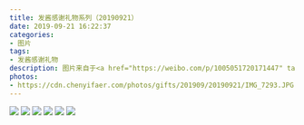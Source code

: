```yaml
---
title: 发酱感谢礼物系列（20190921）
date: 2019-09-21 16:22:37
categories:
- 图片
tags:
- 发酱感谢礼物
description: 图片来自于<a href="https://weibo.com/p/1005051720171447" target="_blank">quanmmmmm</a><br/> “谢谢 你知道得太多了 的养生套装~，保温杯+颈椎按摩仪，感觉我的病有救了（误），记得在游戏里你也经常给我寄成就物品，还有一大堆熊猫人的烹饪材料。附上一张公会合照~适度游戏益脑，沉迷游戏伤身，合理安排时间，享受健康生活~” ​​​ ​​​ ​​​​​​ ​​​ ​​​ ​​​ ​ ​​​ ​​​​​​ ​
photos: 
- https://cdn.chenyifaer.com/photos/gifts/201909/20190921/IMG_7293.JPG
---
```


![](https://cdn.chenyifaer.com/photos/gifts/201909/20190921/IMG_7294.JPG)
![](https://cdn.chenyifaer.com/photos/gifts/201909/20190921/IMG_7295.JPG)
![](https://cdn.chenyifaer.com/photos/gifts/201909/20190921/IMG_7296.JPG)
![](https://cdn.chenyifaer.com/photos/gifts/201909/20190921/IMG_7297.JPG)
![](https://cdn.chenyifaer.com/photos/gifts/201909/20190921/IMG_7298.JPG)
![](https://cdn.chenyifaer.com/photos/gifts/201909/20190921/IMG_7299.JPG)
